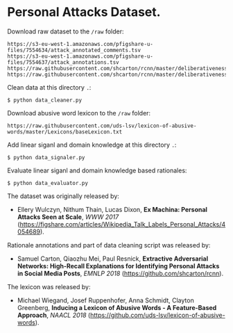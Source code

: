 # Personal Attacks Dataset.

Download raw dataset to the `/raw` folder:
```
https://s3-eu-west-1.amazonaws.com/pfigshare-u-files/7554634/attack_annotated_comments.tsv
https://s3-eu-west-1.amazonaws.com/pfigshare-u-files/7554637/attack_annotations.tsv
https://raw.githubusercontent.com/shcarton/rcnn/master/deliberativeness/data/processed/wiki/personal_attacks/wiki_attack_dev_rationale.csv
https://raw.githubusercontent.com/shcarton/rcnn/master/deliberativeness/data/processed/wiki/personal_attacks/wiki_attack_test_rationale.csv
```

Clean data at this directory `.`:
```
$ python data_cleaner.py
```

Download abusive word lexicon to the `/raw` folder:
```
https://raw.githubusercontent.com/uds-lsv/lexicon-of-abusive-words/master/Lexicons/baseLexicon.txt
```

Add linear siganl and domain knowledge at this directory `.`:
```
$ python data_signaler.py
```

Evaluate linear siganl and domain knowledge based rationales:
```
$ python data_evaluator.py
```

The dataset was originally released by:  
- Ellery Wulczyn, Nithum Thain, Lucas Dixon, **Ex Machina: Personal Attacks Seen at Scale**, *WWW 2017* (https://figshare.com/articles/Wikipedia_Talk_Labels_Personal_Attacks/4054689).

Rationale annotations and part of data cleaning script was released by:
- Samuel Carton, Qiaozhu Mei, Paul Resnick, **Extractive Adversarial Networks: High-Recall Explanations for Identifying Personal Attacks in Social Media Posts**, *EMNLP 2018* (https://github.com/shcarton/rcnn).

The lexicon was released by:
- Michael Wiegand, Josef Ruppenhofer, Anna Schmidt, Clayton Greenberg, **Inducing a Lexicon of Abusive Words - A Feature-Based Approach**, *NAACL 2018* (https://github.com/uds-lsv/lexicon-of-abusive-words).
